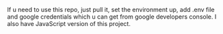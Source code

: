 If u need to use this repo, just pull it, set the environment up, add .env file and google credentials which u can get from google developers console. I also have JavaScript version of this project.
